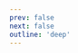 ```yaml
---
prev: false
next: false
outline: 'deep'
---
```


<script>
import '../../../src/avatar';
import '../../../src/badge';
import '../../../src/badge-wrapper';
import '../../../src/banner';
import '../../../src/base-button';
import '../../../src/bottom-navigation';
import '../../../src/bottom-navigation-item';
import '../../../src/base-button';
import '../../../src/button';
import '../../../src/base-button';
import '../../../src/bottom-sheet';
import '../../../src/checkbox';
import '../../../src/divider';
import '../../../src/icon-button';
import '../../../src/input';
import '../../../src/modal';
import '../../../src/notice';
import '../../../src/pinwheel';
import '../../../src/pinwheel-group';
import '../../../src/progress-indicator';
import '../../../src/radio';
import '../../../src/radio-group';
import '../../../src/route';
import '../../../src/row';
import '../../../src/segmented-button';
import '../../../src/segmented-button-group';
import '../../../src/chip';
import '../../../src/chip-group';
import '../../../src/skeleton';
import '../../../src/spinner';
import '../../../src/step-indicator';
import '../../../src/stepper';
import '../../../src/switch';
import '../../../src/text-field';
import '../../../src/textarea';
import '../../../src/toast';
import '../../../src/tooltip';
import '../../../src/empty-state';
import '../../../src/button';
import '../../../styles/theme.css';
import '@tapsioss/icons/dist/icons';
import "cemnama"

</script>

<!-- @content -->
